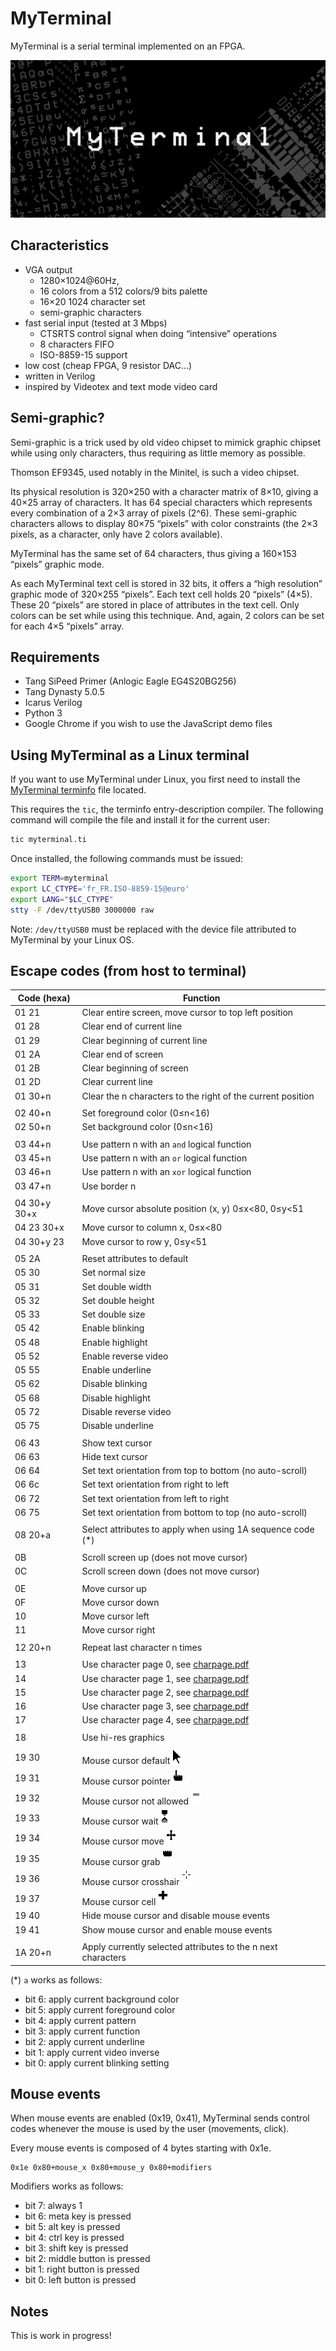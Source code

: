 MyTerminal
==========

MyTerminal is a serial terminal implemented on an FPGA.

![MyTerminal](doc/myterminal.png)

Characteristics
---------------

- VGA output
  - 1280×1024@60Hz,
  - 16 colors from a 512 colors/9 bits palette
  - 16×20 1024 character set
  - semi-graphic characters
- fast serial input (tested at 3 Mbps)
  - CTSRTS control signal when doing “intensive” operations
  - 8 characters FIFO 
  - ISO-8859-15 support
- low cost (cheap FPGA, 9 resistor DAC…)
- written in Verilog
- inspired by Videotex and text mode video card

Semi-graphic?
-------------

Semi-graphic is a trick used by old video chipset to mimick graphic chipset
while using only characters, thus requiring as little memory as possible.

Thomson EF9345, used notably in the Minitel, is such a video chipset.

Its physical resolution is 320×250 with a character matrix of 8×10, giving a
40×25 array of characters. It has 64 special characters which represents every
combination of a 2×3 array of pixels (2^6). These semi-graphic characters allows
to display 80×75 “pixels” with color constraints (the 2×3 pixels, as a
character, only have 2 colors available).

MyTerminal has the same set of 64 characters, thus giving a 160×153 “pixels”
graphic mode.

As each MyTerminal text cell is stored in 32 bits, it offers a “high resolution”
graphic mode of 320×255 “pixels”. Each text cell holds 20 “pixels” (4×5). These
20 “pixels” are stored in place of attributes in the text cell. Only colors
can be set while using this technique. And, again, 2 colors can be set for each
4×5 “pixels” array.

Requirements
------------

- Tang SiPeed Primer (Anlogic Eagle EG4S20BG256)
- Tang Dynasty 5.0.5
- Icarus Verilog
- Python 3
- Google Chrome if you wish to use the JavaScript demo files

Using MyTerminal as a Linux terminal
------------------------------------

If you want to use MyTerminal under Linux, you first need to install the
[MyTerminal terminfo](terminfo/myterminal.ti) file located.

This requires the `tic`, the terminfo entry-description compiler. The following
command will compile the file and install it for the current user:

```bash
tic myterminal.ti
```

Once installed, the following commands must be issued:

```bash
export TERM=myterminal
export LC_CTYPE='fr_FR.ISO-8859-15@euro'
export LANG="$LC_CTYPE"
stty -F /dev/ttyUSB0 3000000 raw
```

Note: `/dev/ttyUSB0` must be replaced with the device file attributed to
MyTerminal by your Linux OS.

Escape codes (from host to terminal)
------------------------------------

| Code (hexa)   | Function                                                    |
| ------------- |-------------------------------------------------------------|
| 01 21         | Clear entire screen, move cursor to top left position       |
| 01 28         | Clear end of current line                                   |
| 01 29         | Clear beginning of current line                             |
| 01 2A         | Clear end of screen                                         |
| 01 2B         | Clear beginning of screen                                   |
| 01 2D         | Clear current line                                          |
| 01 30+n       | Clear the n characters to the right of the current position |
|               |                                                             |
| 02 40+n       | Set foreground color (0≤n<16)                               |
| 02 50+n       | Set background color (0≤n<16)                               |
|               |                                                             |
| 03 44+n       | Use pattern n with an `and` logical function                |
| 03 45+n       | Use pattern n with an `or` logical function                 |
| 03 46+n       | Use pattern n with an `xor` logical function                |
| 03 47+n       | Use border n                                                |
|               |                                                             |
| 04 30+y 30+x  | Move cursor absolute position (x, y) 0≤x<80, 0≤y<51         |
| 04 23 30+x    | Move cursor to column x, 0≤x<80                             |
| 04 30+y 23    | Move cursor to row y, 0≤y<51                                |
|               |                                                             |
| 05 2A         | Reset attributes to default                                 |
| 05 30         | Set normal size                                             |
| 05 31         | Set double width                                            |
| 05 32         | Set double height                                           |
| 05 33         | Set double size                                             |
| 05 42         | Enable blinking                                             |
| 05 48         | Enable highlight                                            |
| 05 52         | Enable reverse video                                        |
| 05 55         | Enable underline                                            |
| 05 62         | Disable blinking                                            |
| 05 68         | Disable highlight                                           |
| 05 72         | Disable reverse video                                       |
| 05 75         | Disable underline                                           |
|               |                                                             |
| 06 43         | Show text cursor                                            |
| 06 63         | Hide text cursor                                            |
| 06 64         | Set text orientation from top to bottom (no auto-scroll)    |
| 06 6c         | Set text orientation from right to left                     |
| 06 72         | Set text orientation from left to right                     |
| 06 75         | Set text orientation from bottom to top (no auto-scroll)    |
|               |                                                             |
| 08 20+a       | Select attributes to apply when using 1A sequence code (*)  |
|               |                                                             |
| 0B            | Scroll screen up (does not move cursor)                     |
| 0C            | Scroll screen down (does not move cursor)                   |
|               |                                                             |
| 0E            | Move cursor up                                              |
| 0F            | Move cursor down                                            |
| 10            | Move cursor left                                            |
| 11            | Move cursor right                                           |
|               |                                                             |
| 12 20+n       | Repeat last character n times                               |
|               |                                                             |
| 13            | Use character page 0, see [charpage.pdf](font/charpage.pdf) |
| 14            | Use character page 1, see [charpage.pdf](font/charpage.pdf) |
| 15            | Use character page 2, see [charpage.pdf](font/charpage.pdf) |
| 16            | Use character page 3, see [charpage.pdf](font/charpage.pdf) |
| 17            | Use character page 4, see [charpage.pdf](font/charpage.pdf) |
|               |                                                             |
| 18            | Use hi-res graphics                                         |
|               |                                                             |
| 19 30         | Mouse cursor default ![](cursor/cursor-default.png)         |
| 19 31         | Mouse cursor pointer ![](cursor/cursor-pointer.png)         |
| 19 32         | Mouse cursor not allowed ![](cursor/cursor-not-allowed.png) |
| 19 33         | Mouse cursor wait ![](cursor/cursor-wait.png)               |
| 19 34         | Mouse cursor move ![](cursor/cursor-move.png)               |
| 19 35         | Mouse cursor grab ![](cursor/cursor-grab.png)               |
| 19 36         | Mouse cursor crosshair ![](cursor/cursor-crosshair.png)     |
| 19 37         | Mouse cursor cell ![](cursor/cursor-cell.png)               |
| 19 40         | Hide mouse cursor and disable mouse events                  |
| 19 41         | Show mouse cursor and enable mouse events                   |
|               |                                                             |
| 1A 20+n       | Apply currently selected attributes to the n next characters|

(*) `a` works as follows:

- bit 6: apply current background color
- bit 5: apply current foreground color
- bit 4: apply current pattern
- bit 3: apply current function
- bit 2: apply current underline
- bit 1: apply current video inverse
- bit 0: apply current blinking setting

Mouse events
------------

When mouse events are enabled (0x19, 0x41), MyTerminal sends control codes
whenever the mouse is used by the user (movements, click).

Every mouse events is composed of 4 bytes starting with 0x1e.

    0x1e 0x80+mouse_x 0x80+mouse_y 0x80+modifiers

Modifiers works as follows:

- bit 7: always 1
- bit 6: meta key is pressed
- bit 5: alt key is pressed
- bit 4: ctrl key is pressed
- bit 3: shift key is pressed
- bit 2: middle button is pressed
- bit 1: right button is pressed
- bit 0: left button is pressed

Notes
-----

This is work in progress!